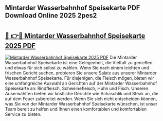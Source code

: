 ## Mintarder Wasserbahnhof Speisekarte PDF Download Online 2025 2pes2

# <h2><a href="http://gc7kcen.nevu.top/?p=Mintarder+Wasserbahnhof+Speisekarte">🔗 👉🔴 Mintarder Wasserbahnhof Speisekarte 2025 PDF</a></h2>

[![Mintarder Wasserbahnhof Speisekarte 2025 PDF](https://i.imgur.com/dBaPXMq.png)](http://gc7kcen.nevu.top/?p=Mintarder+Wasserbahnhof+Speisekarte)
Die Mintarder Wasserbahnhof Speisekarte ist eine Gelegenheit, die Vielfalt zu genießen und etwas für sich selbst zu wählen. Wenn Sie nach einem leichten und frischen Gericht suchen, probieren Sie unsere Salate aus unserer Mintarder Wasserbahnhof Speisekarte. Für diejenigen, die Fleisch mögen, bieten wir eine umfangreiche Auswahl an Gerichten auf der Mintarder Wasserbahnhof Speisekarte an: Rindfleisch, Schweinefleisch, Huhn und Fisch. Unseren Auserwählten bieten wir köstliche Gerichte wie Schaschlik und Steak an, die auf dem Feuer zubereitet werden. Wenn Sie sich nicht entscheiden können, was Sie von der Mintarder Wasserbahnhof Speisekarte wünschen, ist unser Team bereit zu helfen und Ihnen einen komfortablen und komfortablen Service zu bieten.
